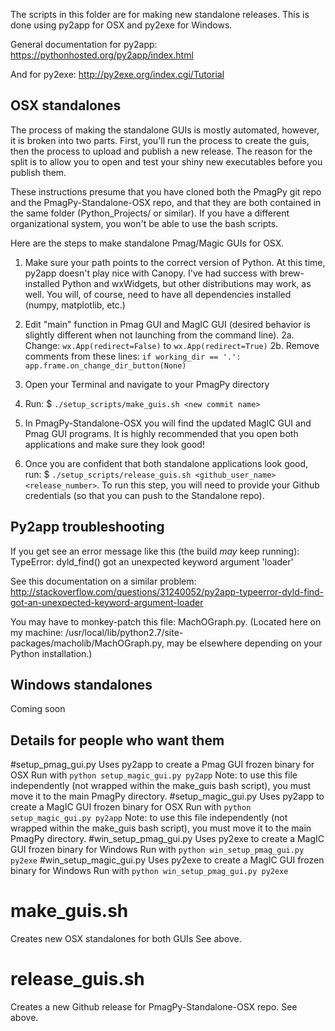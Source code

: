 The scripts in this folder are for making new standalone releases.  This is done using py2app for OSX and py2exe for Windows.

General documentation for py2app: https://pythonhosted.org/py2app/index.html

And for py2exe:  http://py2exe.org/index.cgi/Tutorial

## OSX standalones

The process of making the standalone GUIs is mostly automated, however, it is broken into two parts.  First, you'll run the process to create the guis, then the process to upload and publish a new release.  The reason for the split is to allow you to open and test your shiny new executables before you publish them.

These instructions presume that you have cloned both the PmagPy git repo and the PmagPy-Standalone-OSX repo, and that they are both contained in the same folder (Python_Projects/ or similar).  If you have a different organizational system, you won't be able to use the bash scripts.

Here are the steps to make standalone Pmag/Magic GUIs for OSX.

1.  Make sure your path points to the correct version of Python.  At this time, py2app doesn't play nice with Canopy.  I've had success with brew-installed Python and wxWidgets, but other distributions may work, as well.  You will, of course, need to have all dependencies installed (numpy, matplotlib, etc.)

2.  Edit "main" function in Pmag GUI and MagIC GUI (desired behavior is slightly different when not launching from the command line).
2a. Change:
`wx.App(redirect=False)` to `wx.App(redirect=True)`
2b. Remove comments from these lines:
`if working_dir == '.':`
    `app.frame.on_change_dir_button(None)`

3.  Open your Terminal and navigate to your PmagPy directory

4.  Run:  $ `./setup_scripts/make_guis.sh <new commit name>`

5.  In PmagPy-Standalone-OSX you will find the updated MagIC GUI and Pmag GUI programs.  It is highly recommended that you open both applications and make sure they look good!

6.  Once you are confident that both standalone applications look good, run: $ `./setup_scripts/release_guis.sh <github_user_name> <release_number>`.  To run this step, you will need to provide your Github credentials (so that you can push to the Standalone repo).

## Py2app troubleshooting

If you get see an error message like this (the build _may_ keep running):
TypeError: dyld_find() got an unexpected keyword argument 'loader'

See this documentation on a similar problem: http://stackoverflow.com/questions/31240052/py2app-typeerror-dyld-find-got-an-unexpected-keyword-argument-loader

You may have to monkey-patch this file: MachOGraph.py.  (Located here on my machine: /usr/local/lib/python2.7/site-packages/macholib/MachOGraph.py, may be elsewhere depending on your Python installation.)


## Windows standalones

Coming soon


## Details for people who want them

#setup_pmag_gui.py
Uses py2app to create a Pmag GUI frozen binary for OSX
Run with `python setup_magic_gui.py py2app`
Note: to use this file independently (not wrapped within the make_guis bash script), you must move it to the main PmagPy directory.
#setup_magic_gui.py
Uses py2app to create a MagIC GUI frozen binary for OSX
Run with `python setup_magic_gui.py py2app`
Note: to use this file independently (not wrapped within the make_guis bash script), you must move it to the main PmagPy directory.
#win_setup_pmag_gui.py
Uses py2exe to create a MagIC GUI frozen binary for Windows
Run with `python win_setup_pmag_gui.py py2exe`
#win_setup_magic_gui.py
Uses py2exe to create a MagIC GUI frozen binary for Windows
Run with `python win_setup_pmag_gui.py py2exe`
# make_guis.sh
Creates new OSX standalones for both GUIs
See above.
# release_guis.sh
Creates a new Github release for PmagPy-Standalone-OSX repo.
See above.
